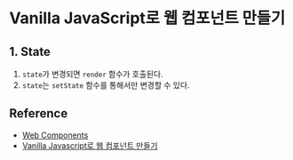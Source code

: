 # Vanilla JavaScript로 웹 컴포넌트 만들기

## 1. State

1. `state`가 변경되면 `render` 함수가 호출된다.
2. `state`는 `setState` 함수를 통해서만 변경할 수 있다.

## Reference

- [Web Components](https://developer.mozilla.org/ko/docs/Web/Web_Components)
- [Vanilla Javascript로 웹 컴포넌트 만들기](https://junilhwang.github.io/TIL/Javascript/Design/Vanilla-JS-Component/#_1-%E1%84%89%E1%85%A1%E1%86%BC%E1%84%90%E1%85%A2%E1%84%80%E1%85%AA%E1%86%AB%E1%84%85%E1%85%B5%E1%84%8B%E1%85%B4-%E1%84%90%E1%85%A1%E1%86%AB%E1%84%89%E1%85%A2%E1%86%BC)

